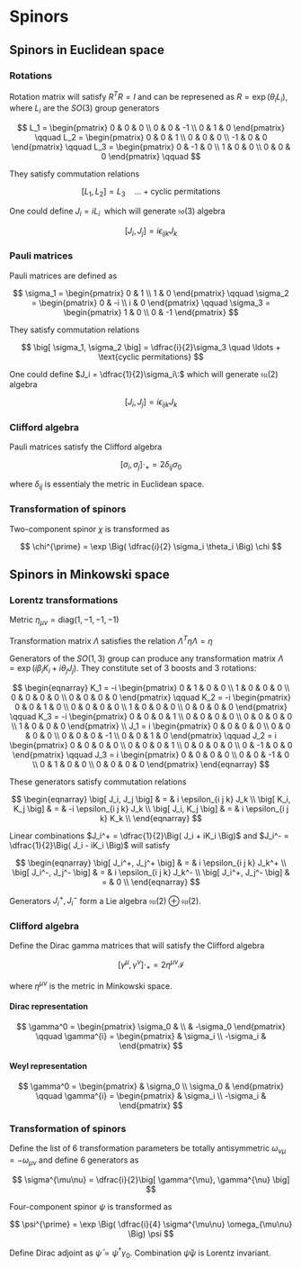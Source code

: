 # Spinors

## Spinors in Euclidean space

### Rotations

Rotation matrix will satisfy $R^{T}R = I$ and can be represened as $R = \exp(\theta_i L_i)$, where $L_i$ are the $SO(3)$ group generators

$$
L_1 =
\begin{pmatrix}
0 & 0 & 0 \\
0 & 0 & -1 \\
0 & 1 & 0
\end{pmatrix} \qquad
L_2 =
\begin{pmatrix}
0 & 0 & 1 \\
0 & 0 & 0 \\
-1 & 0 & 0
\end{pmatrix} \qquad
L_3 =
\begin{pmatrix}
0 & -1 & 0 \\
1 & 0 & 0 \\
0 & 0 & 0
\end{pmatrix} \qquad
$$

They satisfy commutation relations

$$
\big[ L_1, L_2 \big] = L_3
\quad \ldots + \text{cyclic permitations}
$$

One could define $J_i = iL_i\:$ which will generate $\mathfrak{so}(3)$ algebra

$$
\big[ J_i, J_j\big] = i\epsilon_{i j k} J_k
$$

### Pauli matrices

Pauli matrices are defined as

$$
\sigma_1 =
\begin{pmatrix}
0 & 1 \\
1 & 0
\end{pmatrix} \qquad
\sigma_2 =
\begin{pmatrix}
0 & -i \\
i & 0
\end{pmatrix} \qquad
\sigma_3 =
\begin{pmatrix}
1 & 0 \\
0 & -1
\end{pmatrix}
$$

They satisfy commutation relations

$$
\big[ \sigma_1, \sigma_2 \big] = \dfrac{i}{2}\sigma_3
\quad \ldots + \text{cyclic permitations}
$$

One could define $J_i = \dfrac{1}{2}\sigma_i\:$ which will generate $\mathfrak{su}(2)$ algebra

$$
\big[ J_i, J_j\big] = i\epsilon_{i j k} J_k
$$

### Clifford algebra

Pauli matrices satisfy the Clifford algebra

$$
\big[ \sigma_i, \sigma_j \big] \cdot_{+} = 2 \delta_{ij} \sigma_0
$$

where $\delta_{ij}$ is essentialy the metric in Euclidean space.

### Transformation of spinors

Two-component spinor $\chi$ is transformed as

$$
\chi^{\prime} = \exp \Big( \dfrac{i}{2} \sigma_i \theta_i \Big) \chi
$$

## Spinors in Minkowski space

### Lorentz transformations

Metric $\eta_{\mu\nu} = \mathrm{diag}\big( 1, -1, -1, -1 \big)$

Transformation matrix $\Lambda$ satisfies the relation $\Lambda^{T} \eta \Lambda = \eta$

Generators of the $SO(1,3)$ group can produce any transformation matrix $\Lambda = \exp\big( i\beta_i K_i + i\theta_j J_j \big)$. They constitute set of 3 boosts and 3 rotations:

$$
\begin{eqnarray}
K_1 = -i
\begin{pmatrix}
0 & 1 & 0 & 0 \\
1 & 0 & 0 & 0 \\
0 & 0 & 0 & 0 \\
0 & 0 & 0 & 0
\end{pmatrix} \qquad
K_2 = -i
\begin{pmatrix}
0 & 0 & 1 & 0 \\
0 & 0 & 0 & 0 \\
1 & 0 & 0 & 0 \\
0 & 0 & 0 & 0
\end{pmatrix} \qquad
K_3 = -i
\begin{pmatrix}
0 & 0 & 0 & 1 \\
0 & 0 & 0 & 0 \\
0 & 0 & 0 & 0 \\
1 & 0 & 0 & 0
\end{pmatrix} \\
J_1 = i
\begin{pmatrix}
0 & 0 & 0 & 0 \\
0 & 0 & 0 & 0 \\
0 & 0 & 0 & -1 \\
0 & 0 & 1 & 0
\end{pmatrix} \qquad
J_2 = i
\begin{pmatrix}
0 & 0 & 0 & 0 \\
0 & 0 & 0 & 1 \\
0 & 0 & 0 & 0 \\
0 & -1 & 0 & 0
\end{pmatrix} \qquad
J_3 = i
\begin{pmatrix}
0 & 0 & 0 & 0 \\
0 & 0 & -1 & 0 \\
0 & 1 & 0 & 0 \\
0 & 0 & 0 & 0
\end{pmatrix}
\end{eqnarray}
$$

These generators satisfy commutation relations

$$
\begin{eqnarray}
\big[ J_i, J_j \big] & = & i \epsilon_{i j k} J_k \\
\big[ K_i, K_j \big] & = & -i \epsilon_{i j k} J_k \\
\big[ J_i, K_j \big] & = & i \epsilon_{i j k} K_k \\
\end{eqnarray}
$$

Linear combinations $J_i^+ = \dfrac{1}{2}\Big( J_i + iK_i \Big)$ and $J_i^- = \dfrac{1}{2}\Big( J_i - iK_i \Big)$ will satisfy

$$
\begin{eqnarray}
\big[ J_i^+, J_j^+ \big] & = & i \epsilon_{i j k} J_k^+ \\
\big[ J_i^-, J_j^- \big] & = & i \epsilon_{i j k} J_k^- \\
\big[ J_i^+, J_j^- \big] & = & 0 \\
\end{eqnarray}
$$

Generators $J_i^+, J_i^-$  form a Lie algebra $\mathfrak{su}(2) \oplus \mathfrak{su}(2)$.

### Clifford algebra

Define the Dirac gamma matrices that will satisfy the Clifford algebra

$$
\big[ \gamma^{\mu}, \gamma^{\nu} \big] \cdot_{+} = 2 \eta^{\mu\nu} \mathcal{I}
$$

where $\eta^{\mu\nu}$ is the metric in Minkowski space.

#### Dirac representation

$$
\gamma^0 =
\begin{pmatrix}
\sigma_0 & \\
& -\sigma_0
\end{pmatrix} \qquad
\gamma^{i} =
\begin{pmatrix}
& \sigma_i \\
-\sigma_i &
\end{pmatrix}
$$

#### Weyl representation

$$
\gamma^0 =
\begin{pmatrix}
& \sigma_0 \\
\sigma_0 &
\end{pmatrix} \qquad
\gamma^{i} =
\begin{pmatrix}
& \sigma_i \\
-\sigma_i &
\end{pmatrix}
$$

### Transformation of spinors

Define the list of 6 transformation parameters be totally antisymmetric $\omega_{\nu\mu} = - \omega_{\mu\nu}$ and define 6 generators as

$$
\sigma^{\mu\nu} = \dfrac{i}{2}\big[ \gamma^{\mu}, \gamma^{\nu} \big]
$$

Four-component spinor $\psi$ is transformed as

$$
\psi^{\prime} = \exp \Big( \dfrac{i}{4} \sigma^{\mu\nu} \omega_{\mu\nu} \Big) \psi
$$

Define Dirac adjoint as $\bar{\psi} = \psi^{\dagger} \gamma_0$. Combination $\bar{\psi} \psi$ is Lorentz invariant.
